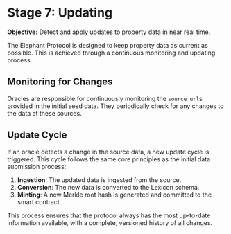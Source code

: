 # Stage 7: Updating

**Objective:** Detect and apply updates to property data in near real time.

The Elephant Protocol is designed to keep property data as current as possible. This is achieved through a continuous monitoring and updating process.

## Monitoring for Changes

Oracles are responsible for continuously monitoring the `source_url`s provided in the initial seed data. They periodically check for any changes to the data at these sources.

## Update Cycle

If an oracle detects a change in the source data, a new update cycle is triggered. This cycle follows the same core principles as the initial data submission process:

1.  **Ingestion**: The updated data is ingested from the source.
2.  **Conversion**: The new data is converted to the Lexicon schema.
3.  **Minting**: A new Merkle root hash is generated and committed to the smart contract.

This process ensures that the protocol always has the most up-to-date information available, with a complete, versioned history of all changes.
